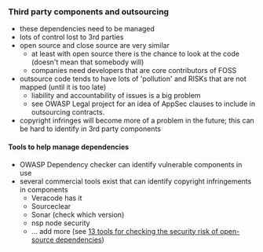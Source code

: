 ### Third party components and outsourcing

* these dependencies need to be managed
* lots of control lost to 3rd parties
* open source and close source are very similar
  * at least with open source there is the chance to look at the code (doesn't mean that somebody will)
  * companies need developers that are core contributors of FOSS
* outsource code tends to have lots of 'pollution' and RISKs that are not mapped (until it is too late)
  * liability and accountability of issues is a big problem
  * see OWASP Legal project for an idea of AppSec clauses to include in outsourcing contracts.
* copyright infringes will become more of a problem in the future; this can be hard to identify in 3rd party components

#### Tools to help manage dependencies

* OWASP Dependency checker can identify vulnerable components in use
* several commercial tools exist that can identify copyright infringements in components
  * Veracode has it
  * Sourceclear
  * Sonar (check which version)  
  * nsp node security
  * ... add more (see [13 tools for checking the security risk of open-source dependencies](http://techbeacon.com/13-tools-checking-security-risk-open-source-dependencies-0))
